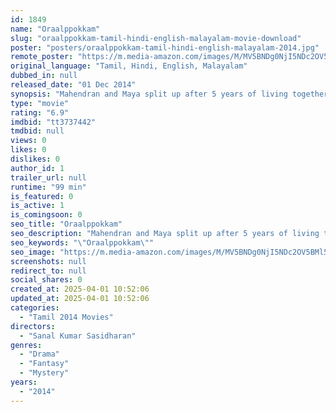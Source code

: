 ```yaml
---
id: 1849
name: "Oraalppokkam"
slug: "oraalppokkam-tamil-hindi-english-malayalam-movie-download"
poster: "posters/oraalppokkam-tamil-hindi-english-malayalam-2014.jpg"
remote_poster: "https://m.media-amazon.com/images/M/MV5BNDg0NjI5NDc2OV5BMl5BanBnXkFtZTgwMDYxMzk3NjE@._V1_SX300.jpg"
original_language: "Tamil, Hindi, English, Malayalam"
dubbed_in: null
released_date: "01 Dec 2014"
synopsis: "Mahendran and Maya split up after 5 years of living together. After a long time Maya calls him from a Himalayan valley Kedar which is devastated in a cloudburst soon. Mahendran starts an aimless journey which turns out to be a sea..."
type: "movie"
rating: "6.9"
imdbid: "tt3737442"
tmdbid: null
views: 0
likes: 0
dislikes: 0
author_id: 1
trailer_url: null
runtime: "99 min"
is_featured: 0
is_active: 1
is_comingsoon: 0
seo_title: "Oraalppokkam"
seo_description: "Mahendran and Maya split up after 5 years of living together. After a long time Maya calls him from a Himalayan valley Kedar which is devastated in a cloudburst soon. Mahendran starts an aimless journey which turns out to be a sea..."
seo_keywords: "\"Oraalppokkam\""
seo_image: "https://m.media-amazon.com/images/M/MV5BNDg0NjI5NDc2OV5BMl5BanBnXkFtZTgwMDYxMzk3NjE@._V1_SX300.jpg"
screenshots: null
redirect_to: null
social_shares: 0
created_at: 2025-04-01 10:52:06
updated_at: 2025-04-01 10:52:06
categories:
  - "Tamil 2014 Movies"
directors:
  - "Sanal Kumar Sasidharan"
genres:
  - "Drama"
  - "Fantasy"
  - "Mystery"
years:
  - "2014"
---
```

